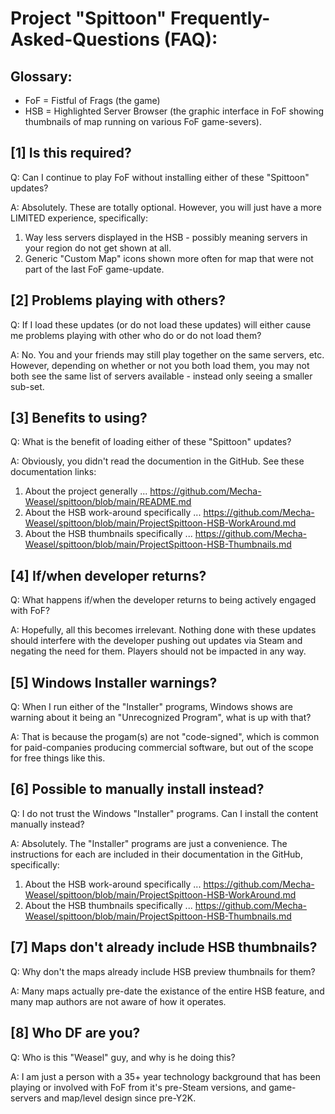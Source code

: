 Project "Spittoon" Frequently-Asked-Questions (FAQ):
===================================================

Glossary:
--------
* FoF = Fistful of Frags (the game)
* HSB = Highlighted Server Browser (the graphic interface in FoF showing thumbnails of map running on various FoF game-severs).

[1] Is this required?
--------------------
Q: Can I continue to play FoF without installing either of these "Spittoon" updates?

A: Absolutely.  These are totally optional.  However, you will just have a more LIMITED experience, specifically:
1) Way less servers displayed in the HSB - possibly meaning servers in your region do not get shown at all.
2) Generic "Custom Map" icons shown more often for map that were not part of the last FoF game-update.

[2] Problems playing with others?
--------------------------------
Q: If I load these updates (or do not load these updates) will either cause me problems playing with other who do or do not load them?

A: No.  You and your friends may still play together on the same servers, etc.  However, depending on whether or not you both load them, you may not both see the same list of servers available - instead only seeing a smaller sub-set.

[3] Benefits to using?
---------------------
Q: What is the benefit of loading either of these "Spittoon" updates?

A: Obviously, you didn't read the documention in the GitHub.  See these documentation links:
1) About the project generally ... https://github.com/Mecha-Weasel/spittoon/blob/main/README.md
2) About the HSB work-around specifically ... https://github.com/Mecha-Weasel/spittoon/blob/main/ProjectSpittoon-HSB-WorkAround.md
3) About the HSB thumbnails specifically ... https://github.com/Mecha-Weasel/spittoon/blob/main/ProjectSpittoon-HSB-Thumbnails.md

[4] If/when developer returns?
-----------------------------
Q: What happens if/when the developer returns to being actively engaged with FoF?

A: Hopefully, all this becomes irrelevant.  Nothing done with these updates should interfere with the developer pushing out updates via Steam and negating the need for them.  Players should not be impacted in any way.

[5] Windows Installer warnings?
------------------------------
Q: When I run either of the "Installer" programs, Windows shows are warning about it being an "Unrecognized Program", what is up with that?

A: That is because the progam(s) are not "code-signed", which is common for paid-companies producing commercial software, but out of the scope for free things like this.

[6] Possible to manually install instead?
----------------------------------------
Q: I do not trust the Windows "Installer" programs.  Can I install the content manually instead?

A: Absolutely.  The "Installer" programs are just a convenience.  The instructions for each are included in their documentation in the GitHub, specifically:
1) About the HSB work-around specifically ... https://github.com/Mecha-Weasel/spittoon/blob/main/ProjectSpittoon-HSB-WorkAround.md
2) About the HSB thumbnails specifically ... https://github.com/Mecha-Weasel/spittoon/blob/main/ProjectSpittoon-HSB-Thumbnails.md

[7] Maps don't already include HSB thumbnails?
---------------------------------------------
Q: Why don't the maps already include HSB preview thumbnails for them?

A: Many maps actually pre-date the existance of the entire HSB feature, and many map authors are not aware of how it operates.

[8] Who DF are you?
------------------
Q: Who is this "Weasel" guy, and why is he doing this?

A: I am just a person with a 35+ year technology background that has been playing or involved with FoF from it's pre-Steam versions, and game-servers and map/level design since pre-Y2K.
 
